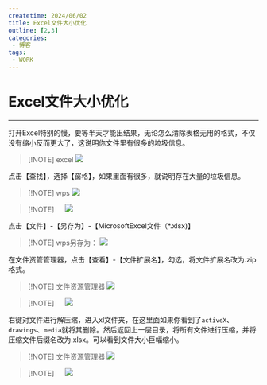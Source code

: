 ```yaml
---
createtime: 2024/06/02
title: Excel文件大小优化
outline: [2,3]
categories:
 - 博客
tags:
 - WORK
---
```

# Excel文件大小优化
---

打开Excel特别的慢，要等半天才能出结果，无论怎么清除表格无用的格式，不仅没有缩小反而更大了，这说明你文件里有很多的垃圾信息。

> [!NOTE] excel
> <img src="https://gitee.com/zhangjunjiee/article-images/raw/master/images/202406032203609.png"/>


点击【查找】，选择【窗格】，如果里面有很多，就说明存在大量的垃圾信息。

> [!NOTE] wps
> <img src="https://gitee.com/zhangjunjiee/article-images/raw/master/images/202406032208010.png"/>

> [!NOTE] &emsp;
> <img src="https://gitee.com/zhangjunjiee/article-images/raw/master/images/202406032209912.png"/>

点击【文件】-【另存为】-【MicrosoftExcel文件（*.xlsx)】

> [!NOTE] wps另存为：
> <img src="https://gitee.com/zhangjunjiee/article-images/raw/master/images/202406032224092.png"/>

在文件资管管理器，点击【查看】-【文件扩展名】，勾选，将文件扩展名改为.zip格式。
> [!NOTE] 文件资源管理器
> <img src="https://gitee.com/zhangjunjiee/article-images/raw/master/images/202406032227545.png"/>

> [!NOTE] &emsp;
> <img src="https://gitee.com/zhangjunjiee/article-images/raw/master/images/202406032231970.png"/>

右键对文件进行解压缩，进入xl文件夹，在这里面如果你看到了`activeX`、`drawings`、`media`就将其删除。然后返回上一层目录，将所有文件进行压缩，并将压缩文件后缀名改为.xlsx。可以看到文件大小巨幅缩小。

> [!NOTE] 文件资源管理器
> <img src="https://gitee.com/zhangjunjiee/article-images/raw/master/images/202406032234352.png"/>

> [!NOTE] &emsp;
> <img src="https://gitee.com/zhangjunjiee/article-images/raw/master/images/202406032236009.png"/>